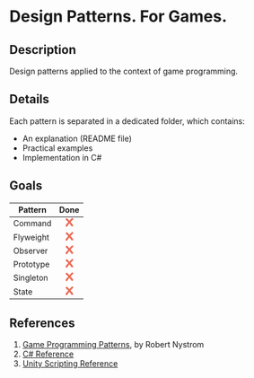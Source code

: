 # Design Patterns. For Games.

## Description
Design patterns applied to the context of game programming.

## Details
Each pattern is separated in a dedicated folder, which contains:
+ An explanation (README file)
+ Practical examples
+ Implementation in C#

## Goals
| Pattern | Done |
|-------|:-----------:|
| Command | ![No](./icons/no.png) |
| Flyweight | ![No](./icons/no.png) |
| Observer | ![No](./icons/no.png) |
| Prototype | ![No](./icons/no.png) |
| Singleton | ![No](./icons/no.png) |
| State | ![No](./icons/no.png) |

## References
1. [Game Programming Patterns](http://gameprogrammingpatterns.com), by Robert Nystrom
1. [C# Reference](https://docs.microsoft.com/en-us/dotnet/csharp/language-reference/index)
1. [Unity Scripting Reference](https://docs.unity3d.com/ScriptReference/index.html)